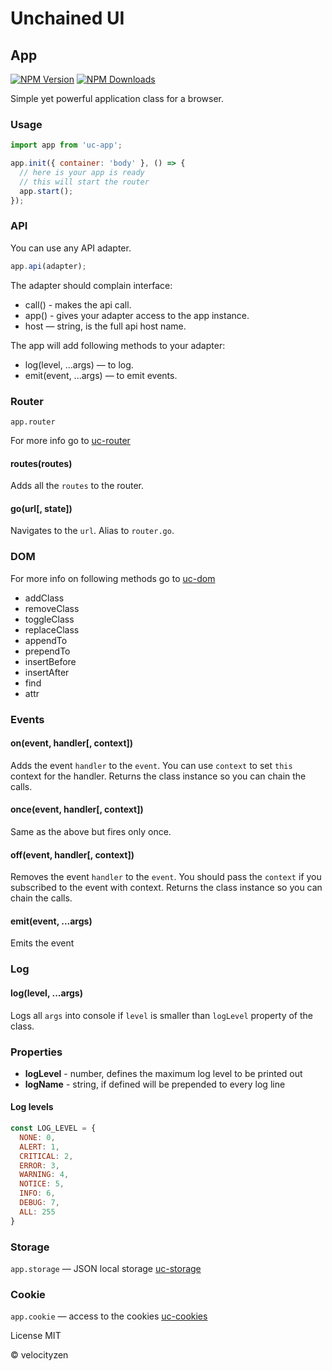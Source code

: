 # Unchained UI

## App

[![NPM Version](https://img.shields.io/npm/v/uc-app.svg?style=flat-square)](https://www.npmjs.com/package/uc-app)
[![NPM Downloads](https://img.shields.io/npm/dt/uc-app.svg?style=flat-square)](https://www.npmjs.com/package/uc-app)

Simple yet powerful application class for a browser.

### Usage

```js
import app from 'uc-app';

app.init({ container: 'body' }, () => {
  // here is your app is ready
  // this will start the router
  app.start();
});

```

### API

You can use any API adapter.

```js
app.api(adapter);
```

The adapter should complain interface:

* call() - makes the api call.
* app() - gives your adapter access to the app instance.
* host — string, is the full api host name.

The app will add following methods to your adapter:

* log(level, ...args) — to log.
* emit(event, ...args) — to emit events.

### Router

`app.router`

For more info go to [uc-router](https://github.com/unchainedui/router)

#### routes(routes)

Adds all the `routes` to the router.

#### go(url[, state])

Navigates to the `url`. Alias to `router.go`.

### DOM

For more info on following methods go to [uc-dom](https://github.com/unchainedui/dom)

* addClass
* removeClass
* toggleClass
* replaceClass
* appendTo
* prependTo
* insertBefore
* insertAfter
* find
* attr

### Events

#### on(event, handler[, context])

Adds the event `handler` to the `event`. You can use `context` to set `this` context for the handler. Returns the class instance so you can chain the calls.

#### once(event, handler[, context])

Same as the above but fires only once.

#### off(event, handler[, context])

Removes the event `handler` to the `event`. You should pass the `context` if you subscribed to the event with context. Returns the class instance so you can chain the calls.

#### emit(event, ...args)

Emits the event

### Log

#### log(level, ...args)

Logs all `args` into console if `level` is smaller than `logLevel` property of the class.

### Properties

* **logLevel** - number, defines the maximum log level to be printed out
* **logName** - string, if defined will be prepended to every log line

#### Log levels

```js
const LOG_LEVEL = {
  NONE: 0,
  ALERT: 1,
  CRITICAL: 2,
  ERROR: 3,
  WARNING: 4,
  NOTICE: 5,
  INFO: 6,
  DEBUG: 7,
  ALL: 255
}
```

### Storage

`app.storage` — JSON local storage [uc-storage](https://github.com/unchainedui/storage)

### Cookie

`app.cookie` — access to the cookies [uc-cookies](https://github.com/unchainedui/cookie)

License MIT

© velocityzen


